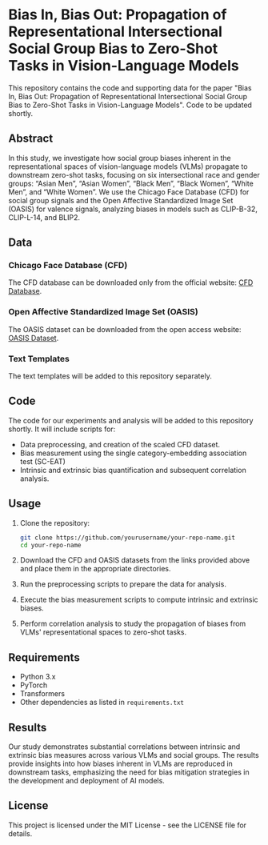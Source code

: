 # Bias In, Bias Out: Propagation of Representational Intersectional Social Group Bias to Zero-Shot Tasks in Vision-Language Models

This repository contains the code and supporting data for the paper "Bias In, Bias Out: Propagation of Representational Intersectional Social Group Bias to Zero-Shot Tasks in Vision-Language Models". Code to be updated shortly.

## Abstract

In this study, we investigate how social group biases inherent in the representational spaces of vision-language models (VLMs) propagate to downstream zero-shot tasks, focusing on six intersectional race and gender groups: “Asian Men”, “Asian Women”, “Black Men”, “Black Women”, “White Men”, and “White Women”. We use the Chicago Face Database (CFD) for social group signals and the Open Affective Standardized Image Set (OASIS) for valence signals, analyzing biases in models such as CLIP-B-32, CLIP-L-14, and BLIP2.

## Data

### Chicago Face Database (CFD)
The CFD database can be downloaded only from the official website: [CFD Database](https://www.chicagofaces.org/).

### Open Affective Standardized Image Set (OASIS)
The OASIS dataset can be downloaded from the open access website: [OASIS Dataset](https://osf.io/6pnd7/).

### Text Templates
The text templates will be added to this repository separately.

## Code

The code for our experiments and analysis will be added to this repository shortly. It will include scripts for:
- Data preprocessing, and creation of the scaled CFD dataset.
- Bias measurement using the single category-embedding association test (SC-EAT)
- Intrinsic and extrinsic bias quantification and subsequent correlation analysis.

## Usage

1. Clone the repository:
    ```bash
    git clone https://github.com/yourusername/your-repo-name.git
    cd your-repo-name
    ```

2. Download the CFD and OASIS datasets from the links provided above and place them in the appropriate directories.

3. Run the preprocessing scripts to prepare the data for analysis.

4. Execute the bias measurement scripts to compute intrinsic and extrinsic biases.

5. Perform correlation analysis to study the propagation of biases from VLMs' representational spaces to zero-shot tasks.

## Requirements

- Python 3.x
- PyTorch
- Transformers
- Other dependencies as listed in `requirements.txt`

## Results

Our study demonstrates substantial correlations between intrinsic and extrinsic bias measures across various VLMs and social groups. The results provide insights into how biases inherent in VLMs are reproduced in downstream tasks, emphasizing the need for bias mitigation strategies in the development and deployment of AI models.


## License

This project is licensed under the MIT License - see the LICENSE file for details.

